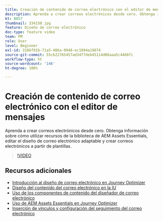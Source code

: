 ```yaml
---
title: Creación de contenido de correo electrónico con el editor de mensajes
description: Aprenda a crear correos electrónicos desde cero. Obtenga información sobre cómo utilizar recursos de la biblioteca de AEM Assets Essentials, editar el diseño de correo electrónico adaptable y crear correos electrónicos a partir de plantillas.
kt: 8057
thumbnail: 334150.jpg
feature: Diseño de correo electrónico
doc-type: feature video
team: PM
role: User
level: Beginner
exl-id: 3186f91b-71a5-486a-9948-ec1994a19874
source-git-commit: 55cb22765457ad34f7deb45114d06aaa5c4466fc
workflow-type: ht
source-wordcount: '146'
ht-degree: 100%

---
```


# Creación de contenido de correo electrónico con el editor de mensajes

Aprenda a crear correos electrónicos desde cero. Obtenga información sobre cómo utilizar recursos de la biblioteca de AEM Assets Essentials, editar el diseño de correo electrónico adaptable y crear correos electrónicos a partir de plantillas.

>[!VIDEO](https://video.tv.adobe.com/v/334150?quality=12)

## Recursos adicionales

* [Introducción al diseño de correo electrónico en Journey Optimizer](https://experienceleague.adobe.com/docs/journey-optimizer/using/create-messages/email-designer/design-emails.html?lang=es)
* [Diseño del contenido del correo electrónico en la IU](https://experienceleague.adobe.com/docs/journey-optimizer/using/create-messages/email-designer/create-email-content.html?lang=es)
* [Uso de los componentes de contenido del diseñador de correo electrónico](https://experienceleague.adobe.com/docs/journey-optimizer/using/create-messages/email-designer/content-components.html?lang=es)
* [Uso de AEM Assets Essentials en Journey Optimizer](https://experienceleague.adobe.com/docs/journey-optimizer/using/create-messages/assets-essentials.html?lang=es)
* [Inserción de vínculos y configuración del seguimiento del correo electrónico](https://experienceleague.adobe.com/docs/journey-optimizer/using/reporting/message-tracking.html?lang=es)
